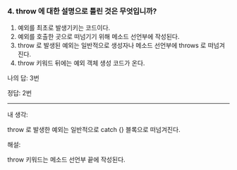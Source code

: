 ### 4. throw 에 대한 설명으로 틀린 것은 무엇입니까?

1. 예외를 최초로 발생기키는 코드이다.
2. 예외를 호출한 곳으로 떠넘기기 위해 메소드 선언부에 작성된다.
3. throw 로 발생된 예외는 일반적으로 생성자나 메소드 선언부에 throws 로 떠넘겨진다.
4. throw 키워드 뒤에는 예외 객체 생성 코드가 온다.

나의 답: 3번

정답: 2번

---

내 생각:

throw 로 발생한 예외는 일반적으로 catch {} 블록으로 떠넘겨진다.

해설:

throw 키워드는 메소드 선언부 끝에 작성된다.